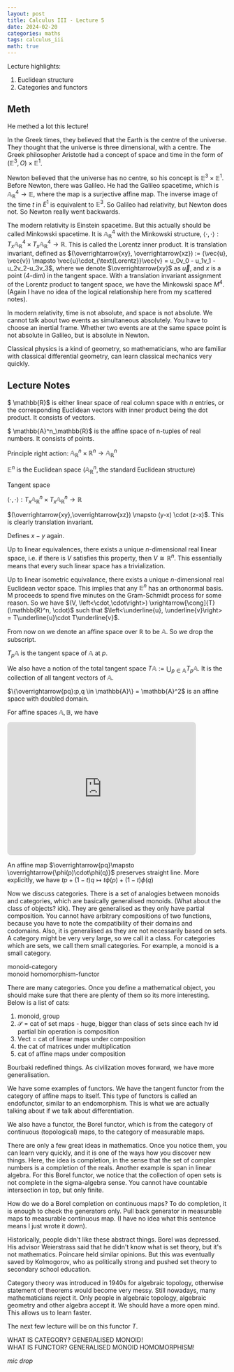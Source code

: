 ```yaml
---
layout: post
title: Calculus III - Lecture 5
date: 2024-02-20
categories: maths
tags: calculus_iii
math: true
---
```


Lecture highlights:

1. Euclidean structure
2. Categories and functors

## Meth

He methed a lot this lecture! 

In the Greek times, they believed that the Earth is the centre of the universe. They thought that the universe is three dimensional, with a centre. The Greek philosopher Aristotle had a concept of space and time in the form of $(\mathbb{E}^3,O)\times \mathbb{E}^1$. 

Newton believed that the universe has no centre, so his concept is $\mathbb{E}^3\times \mathbb{E}^1$. Before Newton, there was Galileo. He had the Galileo spacetime, which is $\mathbb{A}^4_\mathbb{R} \to \mathbb{E}$, where the map is a surjective affine map. The inverse image of the time $t$ in $E^1$ is equivalent to $\mathbb{E}^3$. So Galileo had relativity, but Newton does not. So Newton really went backwards.

The modern relativity is Einstein spacetime. But this actually should be called Minkowski spacetime. It is $\mathbb{A}^4_\mathbb{R}$ with the Minkowski structure, $\left<\cdot, \cdot\right> : T_x\mathbb{A}_\mathbb{R}^4\times T_x\mathbb{A}_\mathbb{R}^4\to \mathbb{R}$. This is called the Lorentz inner product. It is translation invariant, defined as $(\overrightarrow{xy}, \overrightarrow{xz}) := (\vec{u}, \vec{v}) \mapsto \vec{u}\cdot_{\text{Lorentz}}\vec{v} = u_0v_0 - u_1v_1 -u_2v_2-u_3v_3$, where we denote $\overrightarrow{xy}$ as $\vec{u}$, and $x$ is a point (4-dim) in the tangent space. With a translation invariant assignment of the Lorentz product to tangent space, we have the Minkowski space $M^4$. (Again I have no idea of the logical relationship here from my scattered notes).

In modern relativity, time is not absolute, and space is not absolute. We cannot talk about two events as simultaneous absolutely. You have to choose an inertial frame. Whether two events are at the same space point is not absolute in Galileo, but is absolute in Newton. 

Classical physics is a kind of geometry, so mathematicians, who are familiar with classical differential geometry, can learn classical mechanics very quickly.

## Lecture Notes

$ \mathbb{R}$ is either linear space of real column space with $n$ entries, or the corresponding Euclidean vectors with inner product being the dot product. It consists of vectors.

$ \mathbb{A}^n_\mathbb{R}$ is the affine space of n-tuples of real numbers. It consists of points.  

Principle right action: $\mathbb{A}_\mathbb{R}^n \times \mathbb{R}^n \to \mathbb{A}^n_\mathbb{R}$

$\mathbb{E}^n$ is the Euclidean space $(\mathbb{A}^n_\mathbb{R}, \text{the standard Euclidean structure})$

Tangent space 

$\left< \cdot, \cdot \right>: T_x \mathbb{A}_\mathbb{R}^n \times T_x \mathbb{A}_\mathbb{R}^n\to \mathbb{R}$

$(\overrightarrow{xy},\overrightarrow{xz}) \mapsto (y-x) \cdot (z-x)$. This is clearly translation invariant.

Defines $x-y$ again.

Up to linear equivalences, there exists a unique $n$-dimensional real linear space, i.e. if there is $V$ satisfies this property, then $V\cong \mathbb{R}^n$. This essentially means that every such linear space has a trivialization.

Up to linear isometric equivalance, there exists a unique $n$-dimensional real Euclidean vector space. 
This implies that any $\mathbb{E}^n$ has an orthonormal basis. M proceeds to spend five minutes on the Gram-Schmidt process for some reason. So we have $(V, \left<\cdot,\cdot\right>)  \xrightarrow[\cong]{T} (\mathbb{R}^n, \cdot)$ such that $\left<\underline{u}, \underline{v}\right> = T\underline{u}\cdot T\underline{v}$.

From now on we denote an affine space over $\mathbb{R}$ to be $\mathbb{A}$. So we drop the subscript.

$T_p \mathbb{A}$ is the tangent space of $\mathbb{A}$ at $p$.

We also have a notion of the total tangent space $T\mathbb{A} := \bigcup_{p\in \mathbb{A}} T_p \mathbb{A}$. It is the collection of all tangent vectors of $\mathbb{A}$.

$\{\overrightarrow{pq}:p,q \in \mathbb{A}\} = \mathbb{A}^2$ is an affine space with doubled domain.

For affine spaces $\mathbb{A}, \mathbb{B}$, we have

<!-- https://q.uiver.app/#q=WzAsNCxbMCwxLCJUXFxtYXRoYmJ7QX0iXSxbMiwxLCJUXFxtYXRoYmJ7Qn0iXSxbMiwwLCJcXG1hdGhiYntCfSJdLFswLDAsIlxcbWF0aGJie0F9Il0sWzMsMiwiXFxwaGkiXSxbMCwxLCJUXFxwaGkiXSxbNCw1LCIiLDAseyJzaG9ydGVuIjp7InNvdXJjZSI6MjAsInRhcmdldCI6NDB9LCJsZXZlbCI6MSwic3R5bGUiOnsidGFpbCI6eyJuYW1lIjoibWFwcyB0byJ9fX1dXQ== -->
<iframe class="quiver-embed" src="https://q.uiver.app/#q=WzAsNCxbMCwxLCJUXFxtYXRoYmJ7QX0iXSxbMiwxLCJUXFxtYXRoYmJ7Qn0iXSxbMiwwLCJcXG1hdGhiYntCfSJdLFswLDAsIlxcbWF0aGJie0F9Il0sWzMsMiwiXFxwaGkiXSxbMCwxLCJUXFxwaGkiXSxbNCw1LCIiLDAseyJzaG9ydGVuIjp7InNvdXJjZSI6MjAsInRhcmdldCI6NDB9LCJsZXZlbCI6MSwic3R5bGUiOnsidGFpbCI6eyJuYW1lIjoibWFwcyB0byJ9fX1dXQ==&embed" width="432" height="304" style="border-radius: 8px; border: none;"></iframe>

<!-- % https://q.uiver.app/#q=WzAsNCxbMCwxLCJUXFxtYXRoYmJ7QX0iXSxbMiwxLCJUXFxtYXRoYmJ7Qn0iXSxbMiwwLCJcXG1hdGhiYntCfSJdLFswLDAsIlxcbWF0aGJie0F9Il0sWzMsMiwiXFxwaGkiXSxbMCwxLCJUXFxwaGkiXSxbNCw1LCIiLDAseyJzaG9ydGVuIjp7InNvdXJjZSI6MjAsInRhcmdldCI6NDB9LCJsZXZlbCI6MSwic3R5bGUiOnsidGFpbCI6eyJuYW1lIjoibWFwcyB0byJ9fX1dXQ==
\[\begin{tikzcd}
	{\mathbb{A}} && {\mathbb{B}} \\
	{T\mathbb{A}} && {T\mathbb{B}}
	\arrow[""{name=0, anchor=center, inner sep=0}, "\phi", from=1-1, to=1-3]
	\arrow[""{name=1, anchor=center, inner sep=0}, "T\phi", from=2-1, to=2-3]
	\arrow[shorten <=4pt, shorten >=9pt, maps to, from=0, to=1]
\end{tikzcd}\] -->

An affine map $\overrightarrow{pq}\mapsto \overrightarrow{\phi(p)\cdot\phi(q)}$ preserves straight line. More explicitly, we have $tp+(1-t)q \mapsto t\phi(p) + (1-t)\phi(q)$

Now we discuss categories. There is a set of analogies between monoids and categories, which are basically generalised monoids. (What about the class of objects? idk). They are generalised as they only have partial composition. You cannot have arbitrary compositions of two functions, because you have to note the compatibility of their domains and codomains. Also, it is generalised as they are not necessarily based on sets. A category might be very very large, so we call it a class. For categories which are sets, we call them small categories. For example, a monoid is a small category.

monoid-category\
monoid homomorphism-functor

There are many categories. Once you define a mathematical object, you should make sure that there are plenty of them so its more interesting. Below is a list of cats:

1. monoid, group
2. $\mathscr{S}$ = cat of set maps - huge, bigger than class of sets since each hv id
partial bin operation is composition
3. $\mathsf{Vect}$ = cat of linear maps under composition
4. the cat of matrices under multiplication
5. cat of affine maps under composition

Bourbaki redefined things. As civilization moves forward, we have more generalisation.

We have some examples of functors. We have the tangent functor from the category of affine maps to itself. This type of functors is called an endofunctor, similar to an endomorphism. This is what we are actually talking about if we talk about differentiation.

We also have a functor, the Borel functor, which is from the category of continuous (topological) maps, to the category of measurable maps.

There are only a few great ideas in mathematics. Once you notice them, you can learn very quickly, and it is one of the ways how you discover new things. Here, the idea is completion, in the sense that the set of complex numbers is a completion of the reals. Another example is span in linear algebra. For this Borel functor, we notice that the collection of open sets is not complete in the sigma-algebra sense. You cannot have countable intersection in top, but only finite.

How do we do a Borel completion on continuous maps? To do completion, it is enough to check the generators only. Pull back generator in measurable maps to measurable continuous map. (I have no idea what this sentence means I just wrote it down). 

Historically, people didn't like these abstract things. Borel was depressed. His advisor Weierstrass said that he didn't know what is set theory, but it's not mathematics. Poincare held similar opinions. But this was eventually saved by Kolmogorov, who as politically strong and pushed set theory to secondary school education.

Category theory was introduced in 1940s for algebraic topology, otherwise statement of theorems would become very messy. Still nowadays, many mathematicians reject it. Only people in algebraic topology, algebraic geometry and other algebra accept it. We should have a more open mind. This allows us to learn faster. 

The next few lecture will be on this functor $T$.

WHAT IS CATEGORY? GENERALISED MONOID! \
WHAT IS FUNCTOR? GENERALISED MONOID HOMOMORPHISM!

*mic drop*